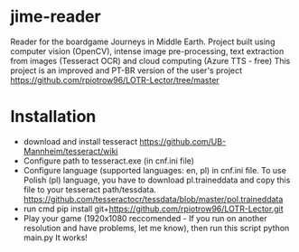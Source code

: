# jime-reader
Reader for the boardgame Journeys in Middle Earth. Project built using computer vision (OpenCV), intense image pre-processing, text extraction from images (Tesseract OCR) and cloud computing (Azure TTS - free)
This project is an improved and PT-BR version of the user's project https://github.com/rpiotrow96/LOTR-Lector/tree/master

#  Installation

* download and install tesseract https://github.com/UB-Mannheim/tesseract/wiki
* Configure path to tesseract.exe (in cnf.ini file)
* Configure language (supported languages: en, pl) in cnf.ini file. To use Polish (pl) language, you have to download pl.traineddata and copy this file to your tesseract path/tessdata. https://github.com/tesseractocr/tessdata/blob/master/pol.traineddata
* run cmd pip install  git+https://github.com/rpiotrow96/LOTR-Lector.git
* Play your game (1920x1080 reccomended - If you run on another resolution and have problems, let me know), then run this script  python main.py
It works!
